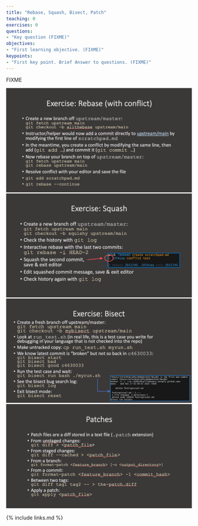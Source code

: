 ```yaml
---
title: "Rebase, Squash, Bisect, Patch"
teaching: 0
exercises: 0
questions:
- "Key question (FIXME)"
objectives:
- "First learning objective. (FIXME)"
keypoints:
- "First key point. Brief Answer to questions. (FIXME)"
---
```

FIXME

![GitFlow 1](../fig/44-rebase.png)
![GitFlow 1](../fig/45-squash.png)
![GitFlow 1](../fig/46-bisect.png)
![GitFlow 1](../fig/48-patches.png)

{% include links.md %}
